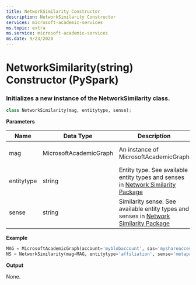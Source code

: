 ```yaml
---
title: NetworkSimilarity Constructor
description: NetworkSimilarity Constructor
services: microsoft-academic-services
ms.topic: extra
ms.service: microsoft-academic-services
ms.date: 9/23/2020
---
```

# NetworkSimilarity(string) Constructor (PySpark)

### Initializes a new instance of the NetworkSimilarity class.

  ```Python
  class NetworkSimilarity(mag, entitytype, sense);
  ```

**Parameters**

Name | Data Type | Description | Example
--- | --- | --- | ---
mag | MicrosoftAcademicGraph | An instance of MicrosoftAcademicGraph | See example below
entitytype | string | Entity type. See available entity types and senses in [Network Similarity Package](network-similarity#available-senses) | 'affiliation'
sense | string | Similarity sense. See available entity types and senses in [Network Similarity Package](network-similarity#available-senses) | 'metapath'

**Example**

   ```Python
   MAG = MicrosoftAcademicGraph(account='myblobaccount', sas='myshareaccesssignature', 'mag-2020-01-01')
   NS = NetworkSimilarity(mag=MAG, entitytype='affiliation', sense='metapath')
   ```

**Output**

None.
